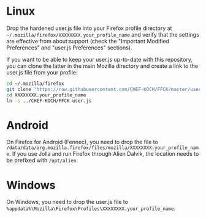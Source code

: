 Linux
========

Drop the hardened user.js file into your Firefox profile directory at <code>~/.mozilla/firefox/XXXXXXXX.your_profile_name</code> and verify that the settings are effective from about:support (check the "Important Modified Preferences" and "user.js Preferences" sections).

If you want to be able to keep your user.js up-to-date with this repository, you can clone the latter in the main Mozilla directory and create a link to the user.js file from your profile:

```bash
cd ~/.mozilla/firefox
git clone 'https://raw.githubusercontent.com/CHEF-KOCH/FFCK/master/user.js'
cd XXXXXXXX.your_profile_name
ln -s ../CHEF-KOCH/FFCK user.js
```


Android
========

On Firefox for Android (Fennec), you need to drop the file to <code>/data/data/org.mozilla.firefox/files/mozilla/XXXXXXXX.your_profile_name</code>. If you use Jolla and run Firefox through Alien Dalvik, the location needs to be prefixed with <code>/opt/alien</code>.


Windows
========

On Windows, you need to drop the user.js file to <code>%appdata%\Mozilla\Firefox\Profiles\XXXXXXXX.your_profile_name</code>.